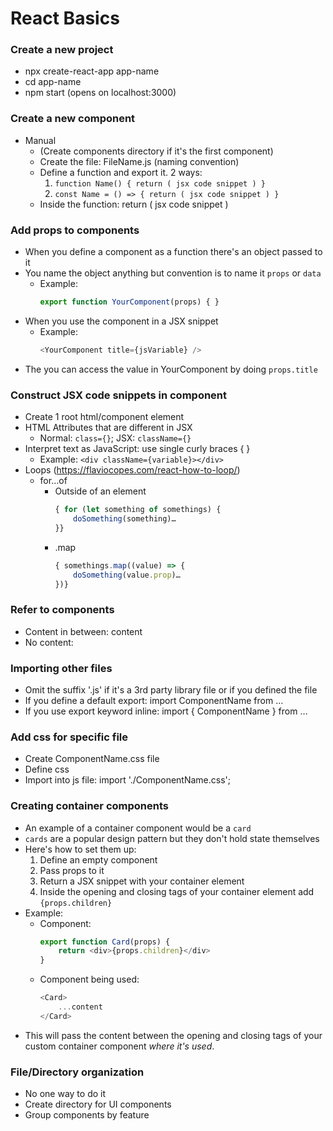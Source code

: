 # React Basics

### Create a new project
- npx create-react-app app-name
- cd app-name
- npm start (opens on localhost:3000)

### Create a new component
- Manual
  - (Create components directory if it's the first component)
  - Create the file: FileName.js (naming convention)
  - Define a function and export it. 2 ways:
    1. `function Name() { return ( jsx code snippet ) }`
    2. `const Name = () => { return ( jsx code snippet ) }`
  - Inside the function: return ( jsx code snippet )

### Add props to components
- When you define a component as a function there's an object passed to it
- You name the object anything but convention is to name it `props` or `data`
  - Example:
    ```javascript
    export function YourComponent(props) { }
    ```
- When you use the component in a JSX snippet
  - Example:
     ```javascript
    <YourComponent title={jsVariable} />
    ```
- The you can access the value in YourComponent by doing `props.title`

### Construct JSX code snippets in component
- Create 1 root html/component element
- HTML Attributes that are different in JSX
  - Normal: `class={}`; JSX: `className={}`
- Interpret text as JavaScript: use single curly braces { }
  - Example: `<div className={variable}></div>`
- Loops (https://flaviocopes.com/react-how-to-loop/)
  - for…of
    - Outside of an element
        ```javascript
        { for (let something of somethings) {
            doSomething(something)…
        }}
        ```
	- .map
        ```javascript
        { somethings.map((value) => {
            doSomething(value.prop)…
        })}
        ```

### Refer to components
- Content in between: <YourComponent>content</YourComponent>
- No content: <YourComponent />

### Importing other files
- Omit the suffix '.js' if it's a 3rd party library file or if you defined the file
- If you define a default export: import ComponentName from …
- If you use export keyword inline: import { ComponentName } from …

### Add css for specific file
- Create ComponentName.css file
- Define css
- Import into js file: import './ComponentName.css';

### Creating container components
- An example of a container component would be a `card`
- `cards` are a popular design pattern but they don't hold state themselves
- Here's how to set them up:
  1. Define an empty component
  2. Pass props to it
  3. Return a JSX snippet with your container element
  4. Inside the opening and closing tags of your container element add `{props.children}`
- Example:
  - Component:
    ```javascript
    export function Card(props) {
        return <div>{props.children}</div>
    }
    ```
  - Component being used:
    ```javascript
    <Card>
        ...content
    </Card>
    ```
- This will pass the content between the opening and closing tags of your custom container component *where it's used*.

### File/Directory organization
- No one way to do it
- Create directory for UI components
- Group components by feature